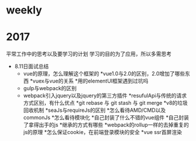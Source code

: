 # weekly
# 2017
平常工作中的思考以及要学习的计划
学习的目的为了应用，所以多需思考

* 8.11日面试总结
  * vue的原理，怎么理解这个框架的
   *vue1.0与2.0的区别，2.0增加了哪些东西
   *vuex与vue的关系
   *用的elementUI框架遇到过坑吗
   * gulp与webpack的区别
   * webpack引入jquery以及jquery的第三方插件
   *resufulApi与传统的请求方式区别，有什么优点
   *git rebase 与 git stash 与 git merge
   *v8的垃圾回收机制
   *seaJs与requireJs的区别
   *怎么看待AMD/CMD以及commonJs
   *怎么看待模块化
   *自己封装了什么不错的vue组件
   *自己封装了拿得出手的js
   *继承的方式有哪些
   *webpack的rollup一样的去掉重复的js的原理
   *怎么保证cookie，在前端登录模块的安全
   *vue ssr首屏渲染
 
 
